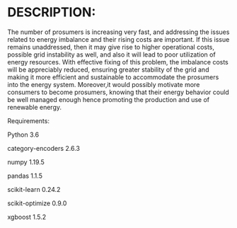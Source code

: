 # DESCRIPTION:
The number of prosumers is increasing very fast, and addressing the issues related to energy imbalance and their rising costs are important. If this issue remains unaddressed, then it may give rise to higher operational costs, possible grid instability as well, and also it will lead to poor utilization of energy resources. 
With effective fixing of this problem, the imbalance costs will be appreciably reduced, ensuring greater stability of the grid and making it more efficient and sustainable to accommodate the prosumers into the energy system.
Moreover,it would possibly motivate more consumers to become prosumers, knowing that their energy behavior could be well managed enough hence promoting the production and use of renewable energy.

Requirements:

Python 3.6

category-encoders    2.6.3

numpy                1.19.5

pandas               1.1.5

scikit-learn         0.24.2

scikit-optimize      0.9.0

xgboost              1.5.2
